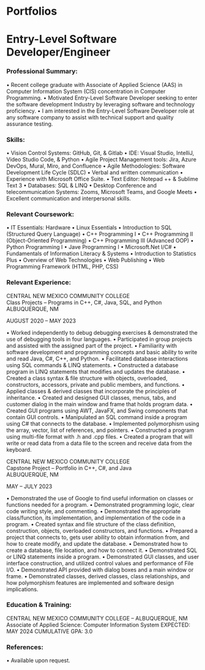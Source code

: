 # Portfolios

# Entry-Level Software Developer/Engineer

### Professional Summary:

•	Recent college graduate with Associate of Applied Science (AAS) in Computer Information System (CIS) concentration in Computer Programming. 
•	Motivated Entry-Level Software Developer seeking to enter the software development Industry by leveraging software and technology proficiency. 
•	I am interested in the Entry-Level Software Developer role at any software company to assist with technical support and quality assurance testing.  

### Skills:

•	Vision Control Systems: GitHub, Git, & Gitlab
•	IDE: Visual Studio, IntelliJ, Video Studio Code, & Python
•	Agile Project Management tools: Jira, Azure DevOps, Mural, Miro, and Confluence
•	Agile Methodologies: Software Development Life Cycle (SDLC) 
•	Verbal and written communication
•	Experience with Microsoft Office Suite. 
•	Text Editor: Notepad ++ & Sublime Text 3
•	Databases: SQL & LINQ
•	Desktop Conference and telecommunication Systems: Zooms, Microsoft Teams, and Google Meets
•	Excellent communication and interpersonal skills. 

### Relevant Coursework:

•	IT Essentials: Hardware
•	Linux Essentials
•	Introduction to SQL (Structured Query Language)
•	C++ Programming I
•	C++ Programming II (Object-Oriented Programming)
•	C++ Programming III (Advanced OOP)
•	Python Programming I
•	Jave Programming I
•	Microsoft.Net I/C#
•	Fundamentals of Information Literacy & Systems
•	Introduction to Statistics Plus
•	Overview of Web Technologies
•	Web Publishing
•	Web Programming Framework (HTML, PHP, CSS)

### Relevant Experience:
CENTRAL NEW MEXICO COMMUNITY COLLEGE	                                           
Class Projects – Programs in C++, C#, Java, SQL, and Python	                 
ALBUQUERQUE, NM

AUGUST 2020 – MAY 2023


•	Worked independently to debug debugging exercises & demonstrated the use of debugging tools in four languages. 
•	Participated in group projects and assisted with the assigned part of the project.
•	Familiarity with software development and programming concepts and basic ability to write and read Java, C#, C++, and Python. 
•	Facilitated database interactions using SQL commands & LINQ statements.
•	Constructed a database program in LINQ statements that modifies and updates the database.
•	Created a class syntax & file structure with objects, overloaded, constructors, accessors, private and public members, and functions. 
•	Applied classes & derived classes that incorporate the principles of inheritance. 
•	Created and designed GUI classes, menus, tabs, and customer dialog in the main window and frame that holds program data.
•	Created GUI programs using AWT, JavaFX, and Swing components that contain GUI controls. 
•	Manipulated an SQL command inside a program using C# that connects to the database. 
•	Implemented polymorphism using the array, vector, list of references, and pointers. 
•	Constructed a program using multi-file format with .h and .cpp files.
•	Created a program that will write or read data from a data file to the screen and receive data from the keyboard.  

CENTRAL NEW MEXICO COMMUNITY COLLEGE	                                           
Capstone Project – Portfolio in C++, C#, and Java	                             
ALBUQUERQUE, NM

MAY – JULY 2023

•	Demonstrated the use of Google to find useful information on classes or functions needed for a program.
•	Demonstrated programming logic, clear code writing style, and commenting. 
•	Demonstrated the appropriate class/function, its implementation, and implementation of the code in a program.
•	Created syntax and file structure of the class definition, construction, objects, overloaded constructors, and functions. 
•	Prepared a project that connects to, gets user ability to obtain information from, and how to create modify, and update the database. 
•	Demonstrated how to create a database, file location, and how to connect it.
•	Demonstrated SQL or LINQ statements inside a program.
•	Demonstrated GUI classes, and user interface construction, and utilized control values and performance of File I/O.
•	Demonstrated API provided with dialog boxes and a main window or frame. 
•	Demonstrated classes, derived classes, class relationships, and how polymorphism features are implemented and software design implications. 

### Education & Training:
CENTRAL NEW MEXICO COMMUNITY COLLEGE – ALBUQUERQUE, NM
Associate of Applied Science: Computer Information System
EXPECTED: MAY 2024
CUMULATIVE GPA: 3.0

### References:
•	Available upon request.

